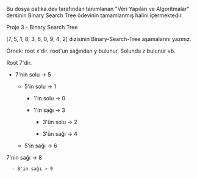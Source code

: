 Bu dosya patika.dev tarafından tanımlanan "Veri Yapıları ve Algoritmalar" dersinin Binary Search Tree ödevinin tamamlanmış halini içermektedir.


Proje 3 - Binary Search Tree

[7, 5, 1, 8, 3, 6, 0, 9, 4, 2] dizisinin Binary-Search-Tree aşamalarını yazınız.

Örnek: root x'dir. root'un sağından y bulunur. Solunda z bulunur vb.


Root 7'dir.

- 7'nin solu → 5

    - 5'in solu → 1

        - 1'in solu → 0

        - 1'in sağı → 3

            - 3'ün solu → 2

            - 3'ün sağı → 4

    - 5'in sağı → 6

7'nin sağı → 8

      - 8'in sağı → 9
